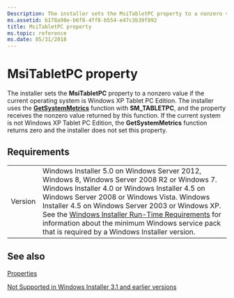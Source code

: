 ```yaml
---
Description: The installer sets the MsiTabletPC property to a nonzero value if the current operating system is Windows XP Tablet PC Edition.
ms.assetid: b178a98e-b6f8-4ff8-b554-e47c3b39f892
title: MsiTabletPC property
ms.topic: reference
ms.date: 05/31/2018
---
```


# MsiTabletPC property

The installer sets the **MsiTabletPC** property to a nonzero value if the current operating system is Windows XP Tablet PC Edition. The installer uses the [**GetSystemMetrics**](/windows/win32/api/winuser/nf-winuser-getsystemmetrics) function with **SM\_TABLETPC**, and the property receives the nonzero value returned by this function. If the current system is not Windows XP Tablet PC Edition, the **GetSystemMetrics** function returns zero and the installer does not set this property.

## Requirements



|                    |                                                                                                                                                                                                                                                                                                                                                                                                                                                      |
|--------------------|------------------------------------------------------------------------------------------------------------------------------------------------------------------------------------------------------------------------------------------------------------------------------------------------------------------------------------------------------------------------------------------------------------------------------------------------------|
| Version<br/> | Windows Installer 5.0 on Windows Server 2012, Windows 8, Windows Server 2008 R2 or Windows 7. Windows Installer 4.0 or Windows Installer 4.5 on Windows Server 2008 or Windows Vista. Windows Installer 4.5 on Windows Server 2003 or Windows XP. See the [Windows Installer Run-Time Requirements](windows-installer-portal.md) for information about the minimum Windows service pack that is required by a Windows Installer version.<br/> |



## See also

<dl> <dt>

[Properties](properties.md)
</dt> <dt>

[Not Supported in Windows Installer 3.1 and earlier versions](not-supported-in-windows-installer-version-3-1.md)
</dt> </dl>

 

 